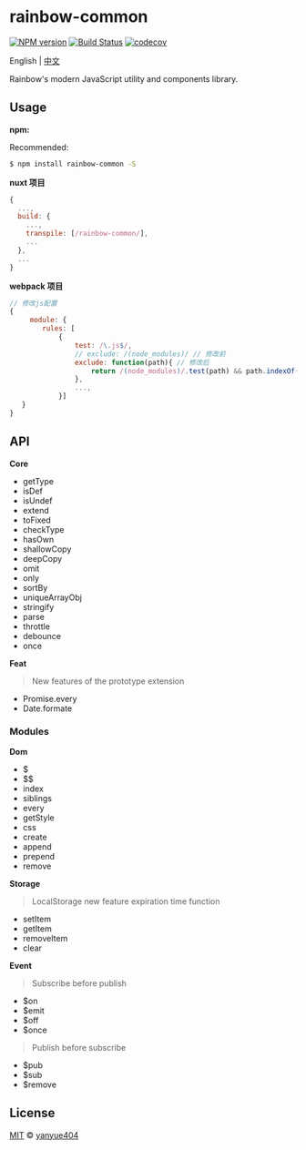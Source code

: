 # rainbow-common

[![NPM version](https://img.shields.io/npm/v/rainbow-common.svg?style=flat)](https://www.npmjs.com/package/rainbow-common) [![Build Status](https://travis-ci.org/rainbow-design/rainbow-common.svg?branch=master)](https://travis-ci.org/rainbow-design/rainbow-common) [![codecov](https://codecov.io/gh/rainbow-design/rainbow-common/branch/master/graph/badge.svg)](https://codecov.io/gh/rainbow-design/rainbow-common)

English | [中文](https://github.com/rainbow-design/rainbow-common/blob/master/README_zh.md)

Rainbow's modern JavaScript utility and components library.

## Usage

**npm:**

Recommended:

```bash
$ npm install rainbow-common -S
```

**nuxt 项目**

```js
{
  ...,
  build: {
    ...,
    transpile: [/rainbow-common/],
    ...
  },
  ...
}

```

**webpack 项目**

```js
// 修改js配置
{
     module: {
        rules: [
            {
                test: /\.js$/,
                // exclude: /(node_modules)/ // 修改前
                exclude: function(path){ // 修改后
                    return /(node_modules)/.test(path) && path.indexOf('rainbow-common') === -1;
                },
                ...,
            }]
   }
}

```

## API

**Core**

- getType
- isDef
- isUndef
- extend
- toFixed
- checkType
- hasOwn
- shallowCopy
- deepCopy
- omit
- only
- sortBy
- uniqueArrayObj
- stringify
- parse
- throttle
- debounce
- once

**Feat**

> New features of the prototype extension

- Promise.every
- Date.formate

### Modules

**Dom**

- \$
- \$\$
- index
- siblings
- every
- getStyle
- css
- create
- append
- prepend
- remove

**Storage**

> LocalStorage new feature expiration time function

- setItem
- getItem
- removeItem
- clear

**Event**

> Subscribe before publish

- \$on
- \$emit
- \$off
- \$once

> Publish before subscribe

- \$pub
- \$sub
- \$remove

## License

[MIT](LICENSE) © [yanyue404](https://github.com/yanyue404)
